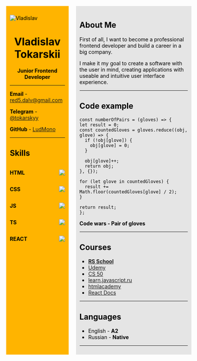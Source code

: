 <style>
  .tc {
    text-align: center;
  }
  .wrapper {
    display: flex;
    gap: 20px;
    max-width: 960px;
    margin: 0 auto;
    color: #000;
  }
  .aside {
    padding: 10px;
    width: 310px;
    background: #FFB400;
  }
  .aside__img {
    display: block;
    border-radius: 10px;
  }

  .aside__progress-bar{
    display: flex;
    justify-content: space-between;
  }

  .main {
    padding: 10px;
    width: 610px;
    background: #E5E5E5;
  }


</style>

<div class="wrapper">
  <div class="aside">
    <div class="aside__img">

  ![Vladislav](https://avatars.githubusercontent.com/u/100684866)

  </div>


  <div class="tc">

  # Vladislav Tokarskii
 </div>

  <div class="tc">

  **Junior Frontend Developer**
  </div>

  ***



  **Email** - red5.dalv@gmail.com

  **Telegram** - [@tokarskyy](https://t.me/tokarskyy)

  **GitHub** - [LudMono](https://github.com/LudMono)

  * * *

  ## Skills


  <div class="aside__progress-bar">
  <div>

  **HTML**
  </div>

  <div>

  ![](https://us-central1-progress-markdown.cloudfunctions.net/progress/100)

  </div>
  </div>

  <div class="aside__progress-bar">
  <div>

  **CSS**
  </div>

  <div>

  ![](https://us-central1-progress-markdown.cloudfunctions.net/progress/80)

  </div>
  </div>

  <div class="aside__progress-bar">
  <div>

  **JS**
  </div>

  <div>

  ![](https://us-central1-progress-markdown.cloudfunctions.net/progress/60)

  </div>
  </div>

  <div class="aside__progress-bar">
  <div>

  **TS**
  </div>

  <div>

  ![](https://us-central1-progress-markdown.cloudfunctions.net/progress/40)

  </div>
  </div>

  <div class="aside__progress-bar">
  <div>

  **REACT**
  </div>

  <div>

  ![](https://us-central1-progress-markdown.cloudfunctions.net/progress/30)

  </div>
  </div>

  </div>

  <div class="main">

  ## About Me

  First of all, I want to become a professional frontend developer and build a career in a big company.

  I make it my goal to create a software with the user in mind, creating applications with useable and intuitive user interface experience.

  ***

  ## Code example


  ```
  const numberOfPairs = (gloves) => {
  let result = 0;
  const countedGloves = gloves.reduce((obj, glove) => {
    if (!obj[glove]) {
      obj[glove] = 0;
    }

    obj[glove]++;
    return obj;
  }, {});

  for (let glove in countedGloves) {
    result += Math.floor(countedGloves[glove] / 2);
  }

  return result;
};
  ```
 **Code wars - Pair of gloves**

 ***

 ## Courses

 - [**RS School**](https://rs.school/)
 - [Udemy](https://www.udemy.com/course/fundamental-javascript/)
 - [CS 50](https://www.youtube.com/watch?v=Sy_wba7l1UU&list=PLawfWYMUziZqyUL5QDLVbe3j5BKWj42E5)
 - [learn.javascript.ru](https://learn.javascript.ru/)
 - [htmlacademy](https://htmlacademy.ru/)
 - [React Docs](https://ru.reactjs.org/docs/getting-started.html)

***

 ## Languages

 - English - **A2**
 - Russian - **Native**

***
  </div>
</div>

